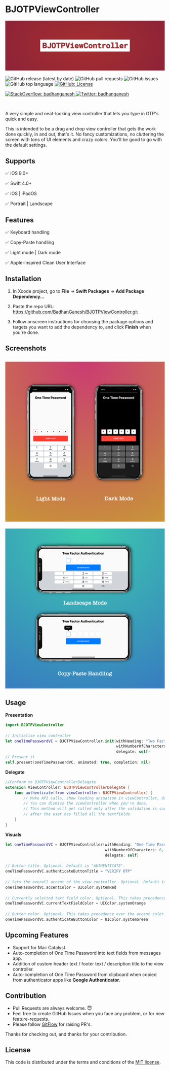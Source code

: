 # BJOTPViewController

![BJOTPViewController Banner](banner.png)

![GitHub release (latest by date)](https://img.shields.io/github/v/release/BadhanGanesh/BJOTPViewController)
![GitHub pull requests](https://img.shields.io/github/issues-pr/BadhanGanesh/BJOTPViewController)
![GitHub issues](https://img.shields.io/github/issues/BadhanGanesh/BJOTPViewController)
![GitHub top language](https://img.shields.io/github/languages/top/BadhanGanesh/BJOTPViewController?color=green)
<a href="https://github.com/BadhanGanesh/BJOTPViewController/blob/master/LICENSE" target="_blank">
    <img alt="GitHub: License" src="https://img.shields.io/github/license/BadhanGanesh/BJOTPViewController" target="_blank" />
</a>

<a href="https://stackoverflow.com/users/5912335/badhanganesh?tab=profile" target="_blank">
    <img alt="StackOverflow: badhanganesh" src="https://img.shields.io/static/v1?label=Profile&message=StackOverflow&color=orange" target="_blank" />
</a>
<a href="https://twitter.com/intent/follow?screen_name=badhanganesh" target="_blank">
    <img alt="Twitter: badhanganesh" src="https://img.shields.io/twitter/follow/badhanganesh?style=social" target="_blank" />
</a>

&nbsp;

A very simple and neat-looking view controller that lets you type in OTP's quick and easy.

This is intended to be a drag and drop view controller that gets the work done quickly, in and out, that's it. No fancy customizations, no cluttering the screen with tons of UI elements and crazy colors. You'll be good to go with the default settings.


## Supports

✅ iOS 9.0+

✅ Swift 4.0+

✅ iOS | iPadOS

✅ Portrait | Landscape


## Features

✅ Keyboard handling

✅ Copy-Paste handling

✅ Light mode | Dark mode

✅ Apple-inspired Clean User Interface


## Installation

1. In Xcode project, go to **File** → **Swift Packages** → **Add Package Dependency...**

2. Paste the repo URL: https://github.com/BadhanGanesh/BJOTPViewController.git

3. Follow onscreen instructions for choosing the package options and targets you want to add the dependency to, and click **Finish** when you're done. 


## Screenshots

![App Screens 1](app_screens_1.png)
-----
![App Screens 2](app_screens_2.png)


## Usage

**Presentation**

```swift
import BJOTPViewController

// Initialise view controller
let oneTimePasswordVC = BJOTPViewController.init(withHeading: "Two Factor Authentication",
                                                 withNumberOfCharacters: 6,
                                                 delegate: self)
// Present it
self.present(oneTimePasswordVC, animated: true, completion: nil)
```

**Delegate**

```swift
//Conform to BJOTPViewControllerDelegate
extension ViewController: BJOTPViewControllerDelegate {
    func authenticate(from viewController: BJOTPViewController) {
        // Make API calls, show loading animation in viewController, do whatever you want.
        // You can dismiss the viewController when you're done.
        // This method will get called only after the validation is successful, i.e.,
        // after the user has filled all the textfields.  
    }
}
```

**Visuals**

```swift
let oneTimePasswordVC = BJOTPViewController(withHeading: "One Time Password",
                                            withNumberOfCharacters: 6,
                                            delegate: self)
                                            
// Button title. Optional. Default is "AUTHENTICATE".
oneTimePasswordVC.authenticateButtonTitle = "VERIFY OTP"

// Sets the overall accent of the view controller. Optional. Default is system blue.
oneTimePasswordVC.accentColor = UIColor.systemRed

// Currently selected text field color. Optional. This takes precedence over the accent color.
oneTimePasswordVC.currentTextFieldColor = UIColor.systemOrange

// Button color. Optional. This takes precedence over the accent color.
oneTimePasswordVC.authenticateButtonColor = UIColor.systemGreen
```


## Upcoming Features

- Support for Mac Catalyst.
- Auto-completion of One Time Password into text fields from messages app.
- Addition of custom header text / footer text / description title to the view controller.
- Auto-completion of One Time Password from clipboard when copied from authenticator apps like **Google Authenticator**.


## Contribution

- Pull Requests are always welcome. 😇
- Feel free to create GitHub Issues when you face any problem, or for new feature-requests.
- Please follow [GitFlow](https://nvie.com/posts/a-successful-git-branching-model/) for raising PR's.

Thanks for checking out, and thanks for your contribution.

## License

This code is distributed under the terms and conditions of the [MIT license](LICENSE).
